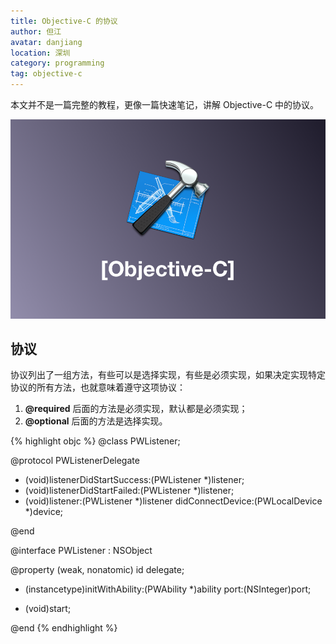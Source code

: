 ```yaml
---
title: Objective-C 的协议
author: 但江
avatar: danjiang
location: 深圳 
category: programming
tag: objective-c
---
```


本文并不是一篇完整的教程，更像一篇快速笔记，讲解 Objective-C 中的协议。

![Objective C](/images/objective-c.png)

## 协议

协议列出了一组方法，有些可以是选择实现，有些是必须实现，如果决定实现特定协议的所有方法，也就意味着遵守这项协议：

1. **@required** 后面的方法是必须实现，默认都是必须实现；
2. **@optional** 后面的方法是选择实现。

{% highlight objc %}
@class PWListener;

@protocol PWListenerDelegate <NSObject>

- (void)listenerDidStartSuccess:(PWListener *)listener;
- (void)listenerDidStartFailed:(PWListener *)listener;
- (void)listener:(PWListener *)listener didConnectDevice:(PWLocalDevice *)device;

@end

@interface PWListener : NSObject

@property (weak, nonatomic) id<PWListenerDelegate> delegate;

- (instancetype)initWithAbility:(PWAbility *)ability port:(NSInteger)port;

- (void)start;

@end
{% endhighlight %}